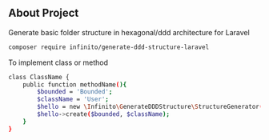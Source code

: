 ## About Project

Generate basic folder structure in hexagonal/ddd architecture for Laravel

```sh
composer require infinito/generate-ddd-structure-laravel
```


To implement class or method

```sh
class ClassName {
    public function methodName(){
        $bounded = 'Bounded';
        $className = 'User';
        $hello = new \Infinito\GenerateDDDStructure\StructureGenerator();
        $hello->create($bounded, $className);
    }
}
```
